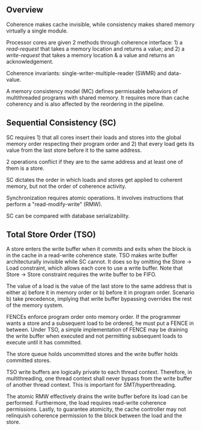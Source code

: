 ## Overview

Coherence makes cache invisible, while consistency makes shared memory virtually a
single module.

Processor cores are given 2 methods through coherence interface: 1) a *read-request* that
takes a memory location and returns a value; and 2) a *write-request* that takes a memory
location & a value and returns an acknowledgement.

Coherence invariants: single-writer-multiple-reader (SWMR) and data-value.

A memory consistency model (MC) defines permissable behaviors of multithreaded programs
with shared memory. It requires more than cache coherency and is also affected by the
reordering in the pipeline.

## Sequential Consistency (SC)

SC requires 1) that all cores insert their loads and stores into the global memory order
respecting their program order and 2) that every load gets its value from the last store
before it to the same address.

2 operations conflict if they are to the same address and at least one of them is a store.

SC dictates the order in which loads and stores get applied to coherent memory, but not the
order of coherence activity.

Synchronization requires atomic operations. It involves instructions that perform a "read-modify-write"
(RMW).

SC can be compared with database serializability.

## Total Store Order (TSO)

A store enters the write buffer when it commits and exits when the block is in the cache in
a read-write coherence state. TSO makes write buffer architecturally invisible while SC cannot.
It does so by omitting the Store -> Load constraint, which allows each core to use a write buffer.
Note that Store -> Store constraint requires the write buffer to be FIFO.

The value of a load is the value of the last store to the same address that is either a) before
it in memory order or b) before it in program order. Scenario b) take precedence, implying that
write buffer bypassing overrides the rest of the memory system.

FENCEs enforce program order onto memory order. If the programmer wants a store and a subsequent
load to be ordered, he must put a FENCE in between. Under TSO, a simple implementation of FENCE
may be draining the write buffer when executed and not permitting subsequent loads to execute
until it has committed.

The store queue holds uncommitted stores and the write buffer holds committed stores.

TSO write buffers are logically private to each thread context. Therefore, in multithreading,
one thread context shall never bypass from the write buffer of another thread context. This
is important for SMT/hyperthreading.

The atomic RMW effectively drains the write buffer before its load can be performed. Furthermore,
the load requires read-write coherence permissions. Lastly, to guarantee atomicity, the cache
controller may not relinquish coherence permission to the block between the load and the store.
